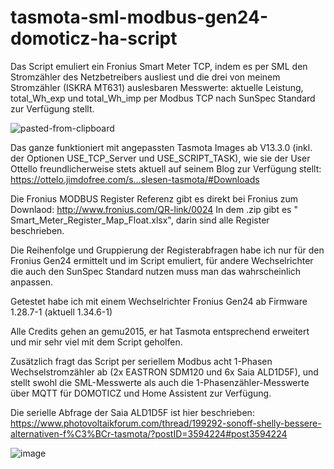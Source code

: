 # tasmota-sml-modbus-gen24-domoticz-ha-script

Das Script emuliert ein Fronius Smart Meter TCP, indem es per SML den Stromzähler des Netzbetreibers ausliest und die drei von meinem Stromzähler (ISKRA MT631) auslesbaren Messwerte: aktuelle Leistung, total_Wh_exp und total_Wh_imp per Modbus TCP nach SunSpec Standard zur Verfügung stellt.

![pasted-from-clipboard](https://github.com/user-attachments/assets/5423f0b8-385f-4604-bcb6-16871295c6d1)

Das ganze funktioniert mit angepassten Tasmota Images ab V13.3.0 (inkl. der Optionen USE_TCP_Server und USE_SCRIPT_TASK), wie sie der User Ottello freundlicherweise stets aktuell auf seinem Blog zur Verfügung stellt: https://ottelo.jimdofree.com/s…slesen-tasmota/#Downloads


Die Fronius MODBUS Register Referenz gibt es direkt bei Fronius zum Downlaod: http://www.fronius.com/QR-link/0024
In dem .zip gibt es " Smart_Meter_Register_Map_Float.xlsx", darin sind alle Register beschrieben.

Die Reihenfolge und Gruppierung der Registerabfragen habe ich nur für den Fronius Gen24 ermittelt und im Script emuliert, für andere Wechselrichter die auch den SunSpec Standard nutzen muss man das wahrscheinlich anpassen.

Getestet habe ich mit einem Wechselrichter Fronius Gen24 ab Firmware 1.28.7-1 (aktuell 1.34.6-1)

Alle Credits gehen an gemu2015, er hat Tasmota entsprechend erweitert und mir sehr viel mit dem Script geholfen.

Zusätzlich fragt das Script per seriellem Modbus acht 1-Phasen Wechselstromzähler ab (2x EASTRON SDM120 und 6x Saia ALD1D5F), und stellt swohl die SML-Messwerte als auch die 1-Phasenzähler-Messwerte über MQTT für DOMOTICZ und Home Assistent zur Verfügung.

Die serielle Abfrage der Saia ALD1D5F ist hier beschrieben:
https://www.photovoltaikforum.com/thread/199292-sonoff-shelly-bessere-alternativen-f%C3%BCr-tasmota/?postID=3594224#post3594224

![image](https://github.com/user-attachments/assets/2929b252-0a70-4c63-9da4-44cbdb79cd03)

